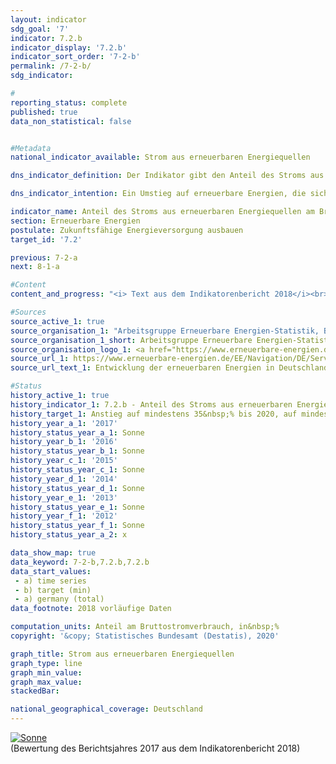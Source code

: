 ```yaml
---                   
layout: indicator                   
sdg_goal: '7'                   
indicator: 7.2.b                   
indicator_display: '7.2.b'                   
indicator_sort_order: '7-2-b'                   
permalink: /7-2-b/                   
sdg_indicator:                    

#                   
reporting_status: complete                   
published: true                   
data_non_statistical: false                   


#Metadata                   
national_indicator_available: Strom aus erneuerbaren Energiequellen                   

dns_indicator_definition: Der Indikator gibt den Anteil des Stroms aus erneuerbaren Energiequellen am Bruttostromverbrauch wieder.                   

dns_indicator_intention: Ein Umstieg auf erneuerbare Energien, die sich als natürliche Energiequellen ständig regenerieren, kann den Bedarf an fossilen Energieträgern verringern. Dadurch würde sowohl die Abhängigkeit von Importen konventioneller Energieträger reduziert als auch der Ausstoß energetisch bedingter Emissionen verringert und damit das Ausmaß des Klimawandels eingedämmt. Laut Energiekonzept der Bundesregierung soll daher der Anteil des Stroms aus erneuerbaren Energiequellen gemessen am Bruttostromverbrauch bis 2020 auf mindestens 35&nbsp;%, bis 2030 auf mindestens 50&nbsp;% und bis 2050 auf mindestens 80&nbsp;% steigen.                   

indicator_name: Anteil des Stroms aus erneuerbaren Energiequellen am Bruttostromverbrauch                   
section: Erneuerbare Energien                   
postulate: Zukunftsfähige Energieversorgung ausbauen                   
target_id: '7.2'                   

previous: 7-2-a                   
next: 8-1-a                   

#Content                    
content_and_progress: "<i> Text aus dem Indikatorenbericht 2018</i><br><br>Die Berechnung des Indikators erfolgt durch die Arbeitsgruppe Erneuerbare Energien-Statistik (AGEE-Stat) auf Basis unterschiedlicher amtlicher und nicht amtlicher Quellen. Der Bruttostromverbrauch ist die gesamte erzeugte und importierte Strommenge abzüglich des exportierten Stroms. Er setzt sich somit aus der inländischen Stromerzeugung, dem Austauschsaldo über die Landesgrenzen, dem Eigenstromverbrauch der Kraftwerke als auch den Netzverlusten zusammen. Als erneuerbare Energiequellen gelten Windenergie, Wasserkraft, solare Strahlungsenergie, Geothermie und Biomasse einschließlich Biogas, Biomethan, Deponiegas und Klärgas sowie der biologisch abbaubare Anteil von Abfällen aus Haushalten und Industrie. <br><br>Im Zeitraum 1990 bis 2017 erhöhte sich der Anteil der erneuerbaren Energien am Stromverbrauch von 3,4&nbsp;% auf 36,0&nbsp;%. Damit wurde das Ziel von 35&nbsp;% bis zum Jahr 2020 bereits 2017 erreicht. Diese Entwicklung wurde durch gesetzliche Maßnahmen, wie zum Beispiel das Erneuerbare- Energien-Gesetz (EEG), vorangetrieben. Das EEG verpflichtet die Netzbetreiber unter anderem, erneuerbaren Energien bei der Stromeinspeisung Vorrang zu gewähren. <br><br>Ähnlich wie beim Indikator 7.2.a ist bei der Berechnungsmethodik des Indikators zu beachten, dass der Stromaußenhandel einen direkten Einfluss auf den Nenner des Indikators, nicht aber auf den Zähler hat. 1 Unabhängig von der Elektrizitätsproduktion aus erneuerbaren Quellen reduzieren Nettoexporte den Bruttostromverbrauch, während Nettoimporte den Bruttostromverbrauch erhöhen. Seit 15 Jahren ist Deutschland wachsender Nettoexporteur von Elektrizität (in 2016: 8,5&nbsp;% des Bruttostromverbrauchs). Das führt dazu, dass der Indikator den tatsächlichen Anteil erneuerbarer Energien am Bruttostromverbrauch im selben Zeitraum überschätzt. <br><br>Seit dem Jahr 2000 stieg der Anteil der erneuerbaren Energien an der Stromerzeugung insbesondere durch die zunehmende Nutzung der Windenergie, Biomasse und Fotovoltaik. Im Zeitraum zwischen 2000 und 2017 stand einer leicht abnehmenden Stromerzeugung aus konventionellen Energieträgern eine um mehr als 180 Terawattstunden gesteigerte Produktion von regenerativer Elektrizität gegenüber. Im Einzelnen nahm die Stromerzeugung mittels Windenergie an Land und auf See von 9,7 Terawattstunden im Jahr 2000 auf 105,7 Terawattstunden im Jahr 2017 zu. Davon steuerte die Windenergie auf See im Jahr 2017 rund 17,7 Terawattstunden bei. Die Stromerzeugung aus Fotovoltaik stieg zwischen 2000 und 2017 von 0,06 Terawattstunden auf 39,4 Terawattstunden. Die Stromerzeugung aus Biomasse hat sich im gleichen Zeitraum auf 50,9 Terrawattstunden mehr als verzehnfacht."                   

#Sources
source_active_1: true                           
source_organisation_1: "Arbeitsgruppe Erneuerbare Energien-Statistik, Bundesministerium für Wirtschaft und Energie (BMWI); Datenstand: August 2019"                           
source_organisation_1_short: Arbeitsgruppe Erneuerbare Energien-Statistik, Bundesministerium für Wirtschaft und Energie (BMWI)                           
source_organisation_logo_1: <a href="https://www.erneuerbare-energien.de/EE/Navigation/DE/Service/Erneuerbare_Energien_in_Zahlen/Arbeitsgruppe/arbeitsgruppe_ee.html"><img src="https://g205sdgs.github.io/sdg-indicators/public/logos/ageestat.png" alt="Logo Arbeitsgruppe Erneuerbare Energien-Statistik, Bundesministerium für Wirtschaft und Energie (BMWI)" title="Klicken Sie hier um zu der Homepage der Organisation zu gelangen" /></a>
source_url_1: https://www.erneuerbare-energien.de/EE/Navigation/DE/Service/Erneuerbare_Energien_in_Zahlen/Zeitreihen/zeitreihen.html                               
source_url_text_1: Entwicklung der erneuerbaren Energien in Deutschland                               

#Status                   
history_active_1: true                   
history_indicator_1: 7.2.b - Anteil des Stroms aus erneuerbaren Energiequellen am Bruttostromverbrauch                   
history_target_1: Anstieg auf mindestens 35&nbsp;% bis 2020, auf mindestens 50&nbsp;% bis 2030 und auf mindestens 80&nbsp;% bis 2050
history_year_a_1: '2017'                           
history_status_year_a_1: Sonne
history_year_b_1: '2016'                           
history_status_year_b_1: Sonne
history_year_c_1: '2015'                           
history_status_year_c_1: Sonne
history_year_d_1: '2014'                           
history_status_year_d_1: Sonne
history_year_e_1: '2013'                           
history_status_year_e_1: Sonne
history_year_f_1: '2012'                           
history_status_year_f_1: Sonne
history_status_year_a_2: x

data_show_map: true                   
data_keyword: 7-2-b,7.2.b,7.2.b                   
data_start_values: 
 - a) time series
 - b) target (min)
 - a) germany (total)                   
data_footnote: 2018 vorläufige Daten                   

computation_units: Anteil am Bruttostromverbrauch, in&nbsp;%                   
copyright: '&copy; Statistisches Bundesamt (Destatis), 2020'                   

graph_title: Strom aus erneuerbaren Energiequellen                   
graph_type: line                   
graph_min_value:                    
graph_max_value:                    
stackedBar:                    

national_geographical_coverage: Deutschland                   
---
```

<div>                           
  <div class="my-header">                           
    <a href="https://sustainabledevelopment-deutschland.github.io/status/"><img src="https://g205sdgs.github.io/sdg-indicators/public/Wettersymbole/Sonne.png" title="Bei Fortsetzung der Entwicklung beträgt die Abweichung vom Zielwert weniger als 5&nbsp;% der Differenz zwischen Zielwert und aktuellem Wert" alt="Sonne" />                           
    </a>                           
  </div>
  <div class="my-header-note">
    <span>(Bewertung des Berichtsjahres 2017 aus dem Indikatorenbericht 2018)</span>
  </div>                           
</div>